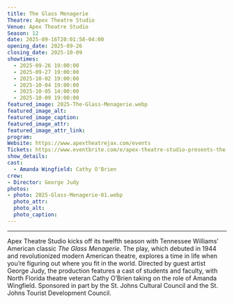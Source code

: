 ```yaml
---
title: The Glass Menagerie
Theatre: Apex Theatre Studio
Venue: Apex Theatre Studio
Season: 12
date: 2025-09-16T20:01:58-04:00
opening_date: 2025-09-26
closing_date: 2025-10-09
showtimes:
  - 2025-09-26 19:00:00
  - 2025-09-27 19:00:00
  - 2025-10-02 19:00:00
  - 2025-10-04 19:00:00
  - 2025-10-05 14:00:00
  - 2025-10-09 19:00:00
featured_image: 2025-The-Glass-Menagerie.webp
featured_image_alt: 
featured_image_caption: 
featured_image_attr: 
featured_image_attr_link: 
program:
Website: https://www.apextheatrejax.com/events
Tickets: https://www.eventbrite.com/e/apex-theatre-studio-presents-the-glass-menagerie-tickets-1648055290739?aff=jaxplays
show_details: 
cast:
  - Amanda Wingfield: Cathy O'Brien
crew:
- Director: George Judy
photos:
- photo: 2025-Glass-Menagerie-01.webp
  photo_attr: 
  photo_alt: 
  photo_caption: 
---
```

---
Apex Theatre Studio kicks off its twelfth season with Tennessee Williams’ American classic *The Glass Menagerie*. The play, which debuted in 1944 and revolutionized modern American theatre, explores a time in life when you’re figuring out where you fit in the world. Directed by guest artist George Judy, the production features a cast of students and faculty, with North Florida theatre veteran Cathy O’Brien taking on the role of Amanda Wingfield. Sponsored in part by the St. Johns Cultural Council and the St. Johns Tourist Development Council.